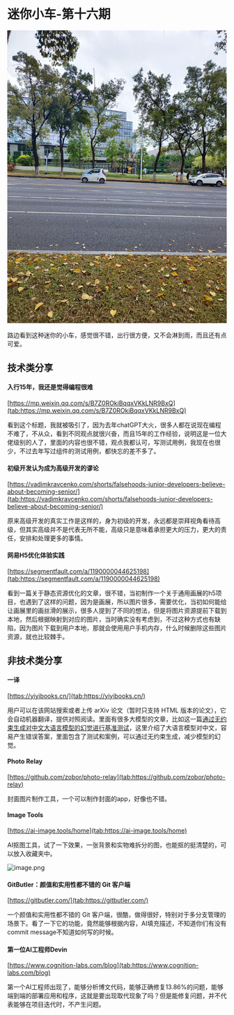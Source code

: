 # 迷你小车-第十六期

![image.png](../public/images/65f68b20c5479.jpg)

路边看到这种迷你的小车，感觉很不错，出行很方便，又不会淋到雨，而且还有点可爱。


## 技术类分享

#### 入行15年，我还是觉得编程很难

[https://mp.weixin.qq.com/s/B7Z0ROkiBqqxVKkLNR9BxQ](tab:https://mp.weixin.qq.com/s/B7Z0ROkiBqqxVKkLNR9BxQ)

看到这个标题，我就被吸引了，因为去年chatGPT大火，很多人都在说现在编程不难了，不从众，看到不同观点就很兴奋，而且15年的工作经验，说明这是一位大佬级别的人了，里面的内容也很不错，观点我都认可，写测试用例，我现在也很少，不过去年写过组件的测试用例，都快忘的差不多了。


#### 初级开发认为成为高级开发的谬论

[https://vadimkravcenko.com/shorts/falsehoods-junior-developers-believe-about-becoming-senior/](tab:https://vadimkravcenko.com/shorts/falsehoods-junior-developers-believe-about-becoming-senior/)

原来高级开发的真实工作是这样的，身为初级的开发，永远都是崇拜视角看待高级，但其实高级并不是代表无所不能，高级只是意味着承担更大的压力，更大的责任，安排和处理更多的事情。


#### 网易H5优化体验实践

[https://segmentfault.com/a/1190000044625198](tab:https://segmentfault.com/a/1190000044625198)

看到一篇关于静态资源优化的文章，很不错，当初制作一个关于通用画展的h5项目，也遇到了这样的问题，因为是画展，所以图片很多，需要优化，当初如何能给让画展里的画丝滑的展示，很多人提到了不同的想法，但是将图片资源提前下载到本地，然后根据映射到对应的图片，当时确实没有考虑到，不过这种方式也有缺陷，因为图片下载到用户本地，那就会使用用户手机内存，什么时候删除这些图片资源，就也比较棘手。


## 非技术类分享

#### 一译

[https://yiyibooks.cn/](tab:https://yiyibooks.cn/)

用户可以在该网站搜索或者上传 arXiv 论文（暂时只支持 HTML 版本的论文），它会自动机器翻译，提供对照阅读。里面有很多大模型的文章，比如这一篇[通过无约束生成对中文大语言模型的幻觉进行基准测试](tab:https://yiyibooks.cn/arxiv/2311.15296v2/index.html)，这里介绍了大语言模型对中文，容易产生错误答案，里面包含了测试和案例，可以通过无约束生成，减少模型的幻觉。


#### Photo Relay

[https://github.com/zobor/photo-relay](tab:https://github.com/zobor/photo-relay)

封面图片制作工具，一个可以制作封面的app，好像也不错。



#### Image Tools

[https://ai-image.tools/home](tab:https://ai-image.tools/home)

AI抠图工具，试了一下效果，一张背景和实物难拆分的图，也能抠的挺清楚的，可以放入收藏夹中。

![image.png](https://www.freeimg.cn/i/2024/03/17/65f68b55695ab.png)



#### GitButler：颜值和实用性都不错的 Git 客户端

[https://gitbutler.com/](tab:https://gitbutler.com/)

一个颜值和实用性都不错的 Git 客户端，很酷，做得很好，特别对于多分支管理的场景下。看了一下它的功能，竟然能够根据内容，AI填充描述，不知道你们有没有commit message不知道如何写的时候。


#### 第一位AI工程师Devin

[https://www.cognition-labs.com/blog](tab:https://www.cognition-labs.com/blog)

第一个AI工程师出现了，能够分析博文代码，能够正确修复13.86%的问题，能够端到端的部署应用和程序，这就是要出现取代现象了吗？但是能修复问题，并不代表能够在项目迭代时，不产生问题。





